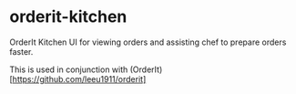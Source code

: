 # orderit-kitchen
OrderIt Kitchen UI for viewing orders and assisting chef to prepare orders faster.

This is used in conjunction with (OrderIt)[https://github.com/leeu1911/orderit]
